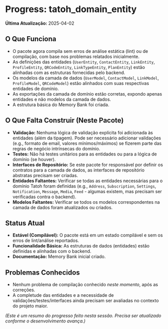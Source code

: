 # Progress: tatoh_domain_entity

**Última Atualização:** 2025-04-02

## O Que Funciona

*   O pacote agora compila sem erros de análise estática (lint) ou de compilação, com base nos problemas relatados inicialmente.
*   As definições das entidades (`UserEntity`, `ContactEntity`, `LinkEntity`, `ProfileEntity`, `QRCodeEntity`, `LinkTypeEntity`, `PlanEntity`) estão alinhadas com as estruturas fornecidas pelo backend.
*   Os modelos da camada de dados (`UserModel`, `ContactModel`, `LinkModel`, `ProfileModel`, `QRCodeModel`) estão alinhados com suas respectivas entidades de domínio.
*   As exportações da camada de domínio estão corretas, expondo apenas entidades e não modelos da camada de dados.
*   A estrutura básica do Memory Bank foi criada.

## O Que Falta Construir (Neste Pacote)

*   **Validação:** Nenhuma lógica de validação explícita foi adicionada às entidades (além da tipagem). Pode ser necessário adicionar validações (e.g., formato de email, valores mínimos/máximos) se fizerem parte das regras de negócio intrínsecas do domínio.
*   **Testes:** Não há testes unitários para as entidades ou para a lógica de domínio (se houver).
*   **Interfaces de Repositório:** Se este pacote for responsável por definir os contratos para a camada de dados, as interfaces de repositório abstratas precisam ser criadas.
*   **Entidades Faltantes:** Verificar se todas as entidades necessárias para o domínio Tatoh foram definidas (e.g., `Address`, `Subscription`, `Settings`, `Notification`, `Message`, `Media`, `Feed` - algumas existem, mas precisam ser verificadas contra o backend).
*   **Modelos Faltantes:** Verificar se todos os modelos correspondentes na camada de dados foram atualizados ou criados.

## Status Atual

*   **Estável (Compilável):** O pacote está em um estado compilável e sem os erros de lint/análise reportados.
*   **Funcionalidade Básica:** As estruturas de dados (entidades) estão definidas e alinhadas com o backend.
*   **Documentação:** Memory Bank inicial criado.

## Problemas Conhecidos

*   Nenhum problema de compilação conhecido *neste momento*, após as correções.
*   A completude das entidades e a necessidade de validações/testes/interfaces ainda precisam ser avaliadas no contexto do projeto maior.

*(Este é um resumo do progresso feito nesta sessão. Precisa ser atualizado conforme o desenvolvimento avança.)*
